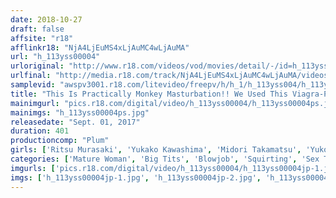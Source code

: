 ```yaml
---
date: 2018-10-27
draft: false
affsite: "r18"
afflinkr18: "NjA4LjEuMS4xLjAuMC4wLjAuMA"
url: "h_113yss00004"
urloriginal: "http://www.r18.com/videos/vod/movies/detail/-/id=h_113yss00004"
urlfinal: "http://media.r18.com/track/NjA4LjEuMS4xLjAuMC4wLjAuMA/videos/vod/movies/detail/-/id=h_113yss00004"
samplevid: "awspv3001.r18.com/litevideo/freepv/h/h_1/h_113yss004/h_113yss004_dmb_w.mp4"
title: "This Is Practically Monkey Masturbation!! We Used This Viagra-Powered Orgasmic Cock(!?) To Send This Mature Woman To Orgasmic Ecstasy"
mainimgurl: "pics.r18.com/digital/video/h_113yss00004/h_113yss00004ps.jpg"
mainimgs: "h_113yss00004ps.jpg"
releasedate: "Sept. 01, 2017"
duration: 401
productioncomp: "Plum"
girls: ['Ritsu Murasaki', 'Yukako Kawashima', 'Midori Takamatsu', 'Yuko Akizuki', 'Airi Ichimatsu', 'Yasuko Ogata', 'Yuri Asama', 'Toshiko Hashida']
categories: ['Mature Woman', 'Big Tits', 'Blowjob', 'Squirting', 'Sex Toys', 'Over 4 Hours', 'Hi-Def']
imgurls: ['pics.r18.com/digital/video/h_113yss00004/h_113yss00004jp-1.jpg', 'pics.r18.com/digital/video/h_113yss00004/h_113yss00004jp-2.jpg', 'pics.r18.com/digital/video/h_113yss00004/h_113yss00004jp-3.jpg', 'pics.r18.com/digital/video/h_113yss00004/h_113yss00004jp-4.jpg', 'pics.r18.com/digital/video/h_113yss00004/h_113yss00004jp-5.jpg', 'pics.r18.com/digital/video/h_113yss00004/h_113yss00004jp-6.jpg', 'pics.r18.com/digital/video/h_113yss00004/h_113yss00004jp-7.jpg', 'pics.r18.com/digital/video/h_113yss00004/h_113yss00004jp-8.jpg', 'pics.r18.com/digital/video/h_113yss00004/h_113yss00004jp-9.jpg', 'pics.r18.com/digital/video/h_113yss00004/h_113yss00004jp-10.jpg', 'pics.r18.com/digital/video/h_113yss00004/h_113yss00004jp-11.jpg', 'pics.r18.com/digital/video/h_113yss00004/h_113yss00004jp-12.jpg', 'pics.r18.com/digital/video/h_113yss00004/h_113yss00004jp-13.jpg', 'pics.r18.com/digital/video/h_113yss00004/h_113yss00004jp-14.jpg', 'pics.r18.com/digital/video/h_113yss00004/h_113yss00004jp-15.jpg', 'pics.r18.com/digital/video/h_113yss00004/h_113yss00004jp-16.jpg', 'pics.r18.com/digital/video/h_113yss00004/h_113yss00004jp-17.jpg', 'pics.r18.com/digital/video/h_113yss00004/h_113yss00004jp-18.jpg', 'pics.r18.com/digital/video/h_113yss00004/h_113yss00004jp-19.jpg', 'pics.r18.com/digital/video/h_113yss00004/h_113yss00004jp-20.jpg']
imgs: ['h_113yss00004jp-1.jpg', 'h_113yss00004jp-2.jpg', 'h_113yss00004jp-3.jpg', 'h_113yss00004jp-4.jpg', 'h_113yss00004jp-5.jpg', 'h_113yss00004jp-6.jpg', 'h_113yss00004jp-7.jpg', 'h_113yss00004jp-8.jpg', 'h_113yss00004jp-9.jpg', 'h_113yss00004jp-10.jpg', 'h_113yss00004jp-11.jpg', 'h_113yss00004jp-12.jpg', 'h_113yss00004jp-13.jpg', 'h_113yss00004jp-14.jpg', 'h_113yss00004jp-15.jpg', 'h_113yss00004jp-16.jpg', 'h_113yss00004jp-17.jpg', 'h_113yss00004jp-18.jpg', 'h_113yss00004jp-19.jpg', 'h_113yss00004jp-20.jpg']
---
```

